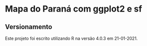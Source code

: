 # Mapa do Paraná com ggplot2 e sf

## Versionamento     
     
Este projeto foi escrito utilizando R na versão 4.0.3 em 21-01-2021.     
     
